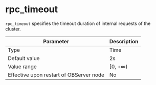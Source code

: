 rpc_timeout
================================

`rpc_timeout` specifies the timeout duration of internal requests of the cluster.


| **Parameter** | **Description** |
|------------------|----------|
| Type | Time |
| Default value | 2s |
| Value range | \[0, +∞) |
| Effective upon restart of OBServer node | No |